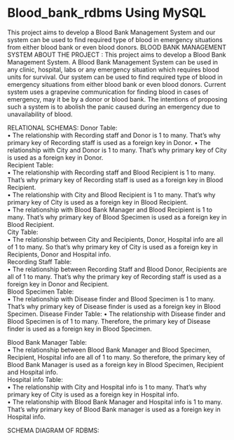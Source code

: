 # Blood_bank_rdbms Using MySQL
This project aims to develop a Blood Bank Management System and our system can be used to find required type of blood in emergency situations from either blood bank or even blood donors.
BLOOD BANK MANAGEMENT SYSTEM
 ABOUT THE PROJECT	:
This project aims to develop a Blood Bank Management System. A Blood Bank Management System can be used in any clinic, hospital, labs or any emergency situation which requires blood units for survival. Our system can be used to find required type of blood in emergency situations from either blood bank or even blood donors.  Current system uses a grapevine communication for finding blood in cases of emergency, may it be by a donor or blood bank. The intentions of proposing such a system is to abolish the panic caused during an emergency due to unavailability of blood.

RELATIONAL SCHEMAS:
Donor Table:  
• The relationship with Recording staff and Donor is 1 to many. That’s why primary key of Recording staff is used as a foreign key in Donor. 
• The relationship with City and Donor  is  1  to  many.  That’s why primary key of City is used as a foreign key in Donor.   
Recipient Table:  
•  The relationship  with  Recording  staff  and  Blood  Recipient  is  1  to many. That’s why primary key of Recording staff is used as a foreign key in Blood Recipient.  
• The relationship with City and Blood Recipient is 1 to many. That’s why primary key of City is used as a foreign key in Blood Recipient.  
• The relationship with Blood Bank Manager and Blood Recipient is 1 to many.  That’s why primary  key  of  Blood  Specimen  is  used  as  a foreign key in Blood Recipient.   
City Table:  
• The relationship between City and Recipients, Donor, Hospital info are all  of  1  to  many. So that’s why primary  key of  City  is  used  as  a foreign key in Recipients, Donor and Hospital info.   
Recording Staff Table:  
•  The relationship between Recording  Staff  and  Blood  Donor, Recipients  are  all  of  1  to  many.  That’s why the primary  key  of Recording staff is used as a foreign key in Donor and Recipient.   
Blood Specimen Table:  
•  The relationship with Disease finder and  Blood  Specimen  is  1  to many. That’s why primary key of Disease finder is used as a foreign key in Blood Specimen.
Disease Finder Table: 
• The relationship with Disease finder and Blood Specimen is of 1 to many. Therefore, the primary key of Disease finder is used as a foreign key in Blood Specimen.   

Blood Bank Manager Table:  
• The relationship between Blood Bank Manager and Blood Specimen, Recipient, Hospital info are all of 1 to many. So therefore, the primary key of Blood Bank Manager is used as a foreign key in Blood Specimen, Recipient and Hospital info.  
Hospital info Table:    
• The relationship with City and Hospital info is 1 to many. That’s why primary key of City is used as a foreign key in Hospital info.  
• The relationship with Blood Bank Manager and Hospital info is 1 to many.  That’s  why  primary  key  of  Blood  Bank  manager  is  used  as  a foreign key in Hospital info.

SCHEMA DIAGRAM OF RDBMS:

 


